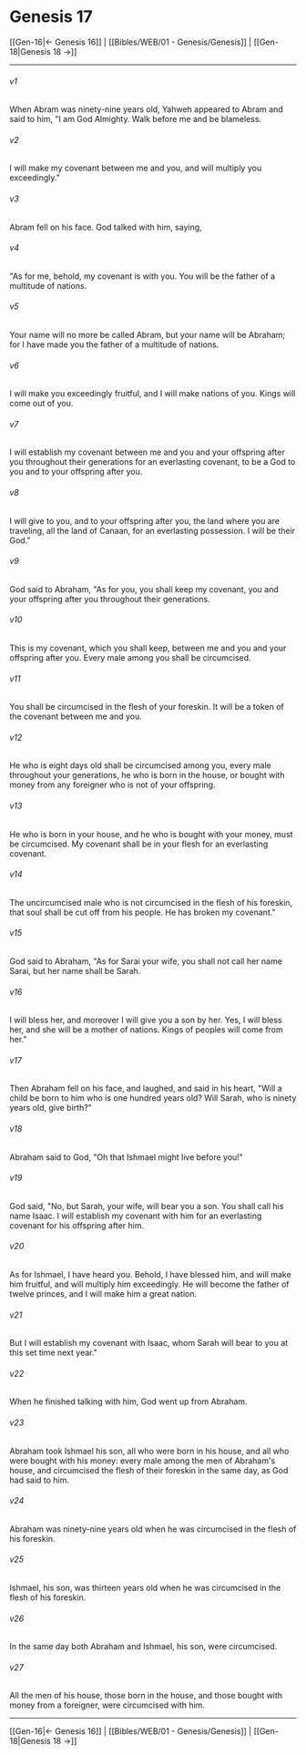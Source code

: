 # Genesis 17

[[Gen-16|← Genesis 16]] | [[Bibles/WEB/01 - Genesis/Genesis]] | [[Gen-18|Genesis 18 →]]
***



###### v1 
When Abram was ninety-nine years old, Yahweh appeared to Abram and said to him, "I am God Almighty. Walk before me and be blameless. 

###### v2 
I will make my covenant between me and you, and will multiply you exceedingly." 

###### v3 
Abram fell on his face. God talked with him, saying, 

###### v4 
"As for me, behold, my covenant is with you. You will be the father of a multitude of nations. 

###### v5 
Your name will no more be called Abram, but your name will be Abraham; for I have made you the father of a multitude of nations. 

###### v6 
I will make you exceedingly fruitful, and I will make nations of you. Kings will come out of you. 

###### v7 
I will establish my covenant between me and you and your offspring after you throughout their generations for an everlasting covenant, to be a God to you and to your offspring after you. 

###### v8 
I will give to you, and to your offspring after you, the land where you are traveling, all the land of Canaan, for an everlasting possession. I will be their God." 

###### v9 
God said to Abraham, "As for you, you shall keep my covenant, you and your offspring after you throughout their generations. 

###### v10 
This is my covenant, which you shall keep, between me and you and your offspring after you. Every male among you shall be circumcised. 

###### v11 
You shall be circumcised in the flesh of your foreskin. It will be a token of the covenant between me and you. 

###### v12 
He who is eight days old shall be circumcised among you, every male throughout your generations, he who is born in the house, or bought with money from any foreigner who is not of your offspring. 

###### v13 
He who is born in your house, and he who is bought with your money, must be circumcised. My covenant shall be in your flesh for an everlasting covenant. 

###### v14 
The uncircumcised male who is not circumcised in the flesh of his foreskin, that soul shall be cut off from his people. He has broken my covenant." 

###### v15 
God said to Abraham, "As for Sarai your wife, you shall not call her name Sarai, but her name shall be Sarah. 

###### v16 
I will bless her, and moreover I will give you a son by her. Yes, I will bless her, and she will be a mother of nations. Kings of peoples will come from her." 

###### v17 
Then Abraham fell on his face, and laughed, and said in his heart, "Will a child be born to him who is one hundred years old? Will Sarah, who is ninety years old, give birth?" 

###### v18 
Abraham said to God, "Oh that Ishmael might live before you!" 

###### v19 
God said, "No, but Sarah, your wife, will bear you a son. You shall call his name Isaac. I will establish my covenant with him for an everlasting covenant for his offspring after him. 

###### v20 
As for Ishmael, I have heard you. Behold, I have blessed him, and will make him fruitful, and will multiply him exceedingly. He will become the father of twelve princes, and I will make him a great nation. 

###### v21 
But I will establish my covenant with Isaac, whom Sarah will bear to you at this set time next year." 

###### v22 
When he finished talking with him, God went up from Abraham. 

###### v23 
Abraham took Ishmael his son, all who were born in his house, and all who were bought with his money: every male among the men of Abraham's house, and circumcised the flesh of their foreskin in the same day, as God had said to him. 

###### v24 
Abraham was ninety-nine years old when he was circumcised in the flesh of his foreskin. 

###### v25 
Ishmael, his son, was thirteen years old when he was circumcised in the flesh of his foreskin. 

###### v26 
In the same day both Abraham and Ishmael, his son, were circumcised. 

###### v27 
All the men of his house, those born in the house, and those bought with money from a foreigner, were circumcised with him.

***
[[Gen-16|← Genesis 16]] | [[Bibles/WEB/01 - Genesis/Genesis]] | [[Gen-18|Genesis 18 →]]
